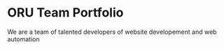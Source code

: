# ORU Team Portfolio

We are a team of talented developers of website developement and web automation